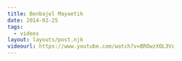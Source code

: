 ```yaml
---
title: Bonbajel Mayaetik
date: 2014-02-25
tags:
  - videos
layout: layouts/post.njk
videourl: https://www.youtube.com/watch?v=BROwzXOL3Vc
---
```

